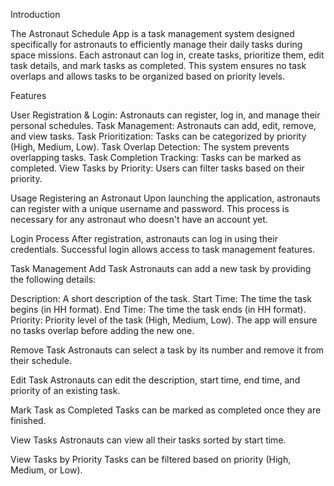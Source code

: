 Introduction

The Astronaut Schedule App is a task management system designed specifically for astronauts to efficiently manage their daily tasks during space missions. Each astronaut can log in, create tasks, prioritize them, edit task details, and mark tasks as completed. This system ensures no task overlaps and allows tasks to be organized based on priority levels.

Features

User Registration & Login: Astronauts can register, log in, and manage their personal schedules.
Task Management: Astronauts can add, edit, remove, and view tasks.
Task Prioritization: Tasks can be categorized by priority (High, Medium, Low).
Task Overlap Detection: The system prevents overlapping tasks.
Task Completion Tracking: Tasks can be marked as completed.
View Tasks by Priority: Users can filter tasks based on their priority.

Usage
Registering an Astronaut
Upon launching the application, astronauts can register with a unique username and password. This process is necessary for any astronaut who doesn't have an account yet.

Login Process
After registration, astronauts can log in using their credentials. Successful login allows access to task management features.

Task Management
Add Task
Astronauts can add a new task by providing the following details:

Description: A short description of the task.
Start Time: The time the task begins (in HH
format).
End Time: The time the task ends (in HH
format).
Priority: Priority level of the task (High, Medium, Low).
The app will ensure no tasks overlap before adding the new one.

Remove Task
Astronauts can select a task by its number and remove it from their schedule.

Edit Task
Astronauts can edit the description, start time, end time, and priority of an existing task.

Mark Task as Completed
Tasks can be marked as completed once they are finished.

View Tasks
Astronauts can view all their tasks sorted by start time.

View Tasks by Priority
Tasks can be filtered based on priority (High, Medium, or Low).
